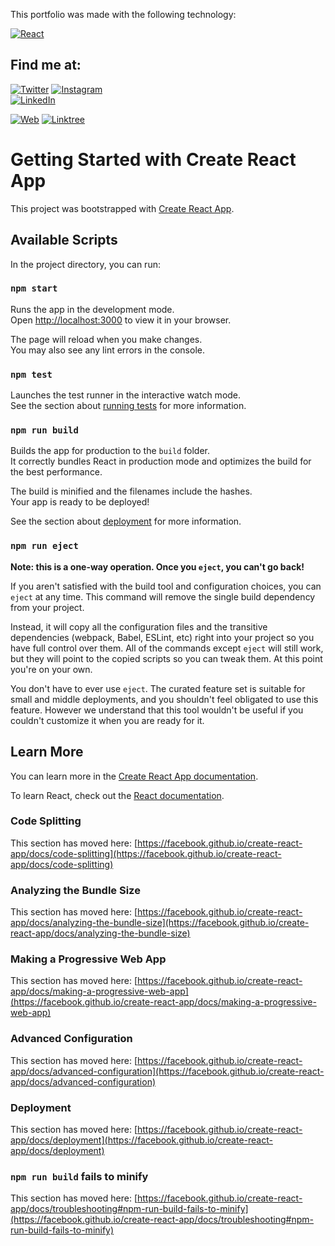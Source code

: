This portfolio was made with the following technology:

[![React](https://img.shields.io/badge/React-61DAFB?style=for-the-badge&logo=react&logoColor=blue&labelColor=101010)]()

## Find me at:

[![Twitter](https://img.shields.io/badge/Twitter-@nahuelitodev-1DA1F2?style=for-the-badge&logo=twitter&logoColor=blue&labelColor=101010)](https://twitter.com/nahuelitodev)
[![Instagram](https://img.shields.io/badge/Instagram-@nahuewagner-E4405F?style=for-the-badge&logo=instagram&logoColor=red&labelColor=101010)](https://instagram.com/nahue_wagner)
</br>
[![LinkedIn](https://img.shields.io/badge/LinkedIn-Nahuel_Wagner-0077B5?style=for-the-badge&logo=linkedin&logoColor=blue&labelColor=101010)](https://www.linkedin.com/in/nahuewagner)

[![Web](https://img.shields.io/badge/My_Website-nahuewagner-14a1f0?style=for-the-badge&logo=dev.to&logoColor=green&labelColor=101010)](https://nahuewagner.netlify.app/)
[![Linktree](https://img.shields.io/badge/Linktree-005571?style=for-the-badge&logo=linktree&logoColor=red&labelColor=101010)](https://linktr.ee/Nahuelito97)

# Getting Started with Create React App

This project was bootstrapped with [Create React App](https://github.com/facebook/create-react-app).

## Available Scripts

In the project directory, you can run:

### `npm start`

Runs the app in the development mode.\
Open [http://localhost:3000](http://localhost:3000) to view it in your browser.

The page will reload when you make changes.\
You may also see any lint errors in the console.

### `npm test`

Launches the test runner in the interactive watch mode.\
See the section about [running tests](https://facebook.github.io/create-react-app/docs/running-tests) for more information.

### `npm run build`

Builds the app for production to the `build` folder.\
It correctly bundles React in production mode and optimizes the build for the best performance.

The build is minified and the filenames include the hashes.\
Your app is ready to be deployed!

See the section about [deployment](https://facebook.github.io/create-react-app/docs/deployment) for more information.

### `npm run eject`

**Note: this is a one-way operation. Once you `eject`, you can't go back!**

If you aren't satisfied with the build tool and configuration choices, you can `eject` at any time. This command will remove the single build dependency from your project.

Instead, it will copy all the configuration files and the transitive dependencies (webpack, Babel, ESLint, etc) right into your project so you have full control over them. All of the commands except `eject` will still work, but they will point to the copied scripts so you can tweak them. At this point you're on your own.

You don't have to ever use `eject`. The curated feature set is suitable for small and middle deployments, and you shouldn't feel obligated to use this feature. However we understand that this tool wouldn't be useful if you couldn't customize it when you are ready for it.

## Learn More

You can learn more in the [Create React App documentation](https://facebook.github.io/create-react-app/docs/getting-started).

To learn React, check out the [React documentation](https://reactjs.org/).

### Code Splitting

This section has moved here: [https://facebook.github.io/create-react-app/docs/code-splitting](https://facebook.github.io/create-react-app/docs/code-splitting)

### Analyzing the Bundle Size

This section has moved here: [https://facebook.github.io/create-react-app/docs/analyzing-the-bundle-size](https://facebook.github.io/create-react-app/docs/analyzing-the-bundle-size)

### Making a Progressive Web App

This section has moved here: [https://facebook.github.io/create-react-app/docs/making-a-progressive-web-app](https://facebook.github.io/create-react-app/docs/making-a-progressive-web-app)

### Advanced Configuration

This section has moved here: [https://facebook.github.io/create-react-app/docs/advanced-configuration](https://facebook.github.io/create-react-app/docs/advanced-configuration)

### Deployment

This section has moved here: [https://facebook.github.io/create-react-app/docs/deployment](https://facebook.github.io/create-react-app/docs/deployment)

### `npm run build` fails to minify

This section has moved here: [https://facebook.github.io/create-react-app/docs/troubleshooting#npm-run-build-fails-to-minify](https://facebook.github.io/create-react-app/docs/troubleshooting#npm-run-build-fails-to-minify)
